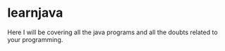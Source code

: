 # learnjava
Here I will be covering all the java programs and all the doubts related to your programming.

